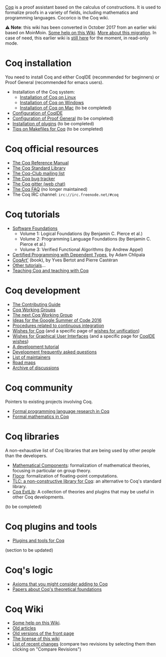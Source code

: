 [Coq](https://coq.inria.fr/) is a proof assistant based on the calculus of constructions. It is used to formalize proofs in a variety of fields, including mathematics and programming languages. Cocorico is the Coq wiki.

:warning: **Note**: this wiki has been converted in October 2017 from
an earlier wiki based on MoinMoin. [Some help on this Wiki](HelpOnGithubWiki).
[More about this migration](WikiMigration). In case of need, this earlier wiki is
[still here](https://coq.inria.fr/cocorico-old/) for the moment, in read-only mode.

Coq installation
================

You need to install Coq and either CoqIDE (recommended for beginners) or Proof General (recommended for emacs users).

-   Installation of the Coq system:
    -   [Installation of Coq on Linux](Installation%20of%20Coq%20on%20Linux)
    -   [Installation of Coq on Windows](Installation%20of%20Coq%20on%20Windows)
    -   [Installation of Coq on Mac](Installation%20of%20Coq%20on%20Mac) (to be completed)
-   [Configuration of CoqIDE](Configuration%20of%20CoqIDE)
-   [Configuration of Proof General](Configuration%20of%20Proof%20General) (to be completed)
-   [Installation of plugins](Installation%20of%20plugins) (to be completed)
-   [Tips on Makefiles for Coq](Tips%20on%20Makefiles%20for%20Coq) (to be completed)

Coq official resources
======================

-   [The Coq Reference Manual](https://coq.inria.fr/refman)
-   [The Coq Standard Library](https://coq.inria.fr/library/)
-   [The Coq-Club mailing list](https://sympa.inria.fr/sympa/info/coq-club)
-   [The Coq bug tracker](https://github.com/coq/coq/issues)
-   [The Coq gitter (web chat)](https://gitter.im/coq/coq)
-   [The Coq FAQ](https://coq.inria.fr/faq) (no longer maintained)
-   The Coq IRC channel: `irc://irc.freenode.net/#coq`

Coq tutorials
=============

-   [Software Foundations](http://www.cis.upenn.edu/~bcpierce/sf/)
      - Volume 1: Logical Foundations (by Benjamin C. Pierce et al.)
      - Volume 2: Programming Language Foundations (by Benjamin C. Pierce et al.)
      - Volume 3: Verified Functional Algorithms (by Andrew Appel)
-   [Certified Programming with Dependent Types](http://adam.chlipala.net/cpdt/), by Adam Chlipala
-   [CoqArt'](http://www.labri.fr/perso/casteran/CoqArt/index.html) (book), by Yves Bertot and Pierre Castéran
-   [Other tutorials](Other%20Coq%20Resources)...
-   [Teaching Coq and teaching with Coq](CoqInTheClassroom)

Coq development
===============

-   [The Contributing Guide](https://github.com/coq/coq/blob/master/CONTRIBUTING.md#contributing-to-coq)
-   [Coq Working Groups](Coq-Working-Groups)
-   [The next Coq Working Group](Next-Coq-Working-Group)
-   [Ideas for the Google Summer of Code 2016](GoogleSummerOfCode)
-   [Procedures related to continuous integration](ContinuousIntegration)
-   [Wishes for Coq](Wishes) (and a specific page of [wishes for unification](UnificationProblems))
-   [Wishes for Graphical User Interfaces](GUIWishes) (and a specific page for [CoqIDE wishes](CoqIDEWishes))
-   [A development tutorial](DevelopmentTutorial)
-   [Development frequently asked questions](Development-questions)
-   [List of maintainers](Maintainers)
-   [Road maps](Roadmaps)
-   [Archive of discussions](DevelopmentArchive)

Coq community
=============

Pointers to existing projects involving Coq.

-   [Formal programming language research in Coq](List%20of%20Coq%20PL%20Projects)
-   [Formal mathematics in Coq](List%20of%20Coq%20Math%20Projects)

Coq libraries
=============

A non-exhaustive list of Coq libraries that are being used by other people than the developers.

-   [Mathematical Components](http://www.msr-inria.fr/projects/mathematical-components/): formalization of mathematical theories, focusing in particular on group theory.
-   [Flocq](http://flocq.gforge.inria.fr/): formalization of floating-point computations.
-   [TLC: a non-constructive library for Coq](http://www.chargueraud.org/softs/tlc/): an alternative to Coq's standard library.
-   [Coq ExtLib](https://github.com/coq-ext-lib/coq-ext-lib): A collection of theories and plugins that may be useful in other Coq developments.

(to be completed)

Coq plugins and tools
=====================

-   [Plugins and tools for Coq](Tools)

(section to be updated)

Coq's logic
===========

-   [Axioms that you might consider adding to Coq](CoqAndAxioms)
-   [Papers about Coq's theoretical foundations](TheoryBehindCoq)

Coq Wiki
========

-   [Some help on this Wiki](HelpOnGithubWiki).
-   [Old articles](OtherContents)
-   [Old versions of the front page](OldFront)
-   [The license of this wiki](Cocorico!WikiLicense)
-   [List of recent changes](https://github.com/coq/coq/wiki/_history) (compare two revisions by selecting them then clicking on "Compare Revisions")
